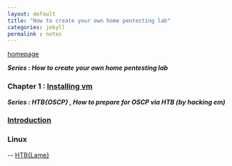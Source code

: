 ```yaml
---
layout: default
title: "How to create your own home pentesting lab"
categories: jekyll
permalink : notes
---
```


[homepage](/musubi/index)  

***Series : How to create your own home pentesting lab***
### Chapter 1 : [Installing vm](/musubi/notes/virtualbox-one)


***Series : HTB{OSCP} , How to prepare for OSCP via HTB (by hacking em)***
### [Introduction](/musubi/notes/htb4oscp)
### Linux
-- [HTB{Lame}](/musubi/notes/htb4oscp/linux/lame)

